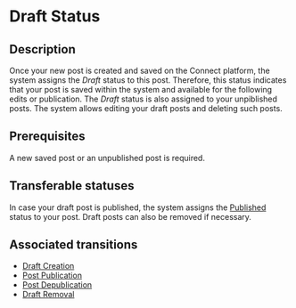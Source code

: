 # Draft Status
## Description
Once your new post is created and saved on the Connect platform, the system assigns the *Draft* status to this post. Therefore, this status indicates that your post is saved within the system and available for the following edits or publication. The *Draft* status is also assigned to your unpiblished posts. The system allows editing your draft posts and deleting such posts.  
## Prerequisites 
A new saved post or an unpublished post is required.
## Transferable statuses
In case your draft post is published, the system assigns the [Published](s-b-published.html) status to your post.
Draft posts can also be removed if necessary.
## Associated transitions
* [Draft Creation](t-1-new-draft.html)
* [Post Publication](t-2-draft-published.html)
* [Post Depublication](t-3-pub-draft.html)
* [Draft Removal](t-4-draft-deleted.html)
